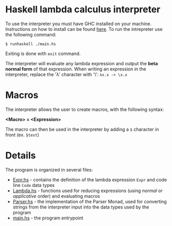 # Haskell lambda calculus interpreter
To use the interpreter you must have GHC installed on your machine. Instructions on how to install can be found [here](https://www.haskell.org/ghcup/).
To run the intrepreter use the following command:
```
$ runhaskell ./main.hs
```
Exiting is done with ``exit`` command.

The interpreter will evaluate any lambda expression and output the **beta normal form** of that expression.
When writing an expression in the interpreter, replace the 'λ' character with '\\': ``λx.x -> \x.x``

# Macros
The interpreter allows the user to create macros, with the following syntax:

**\<Macro\> = \<Expression\>**
  
The macro can then be used in the interpreter by adding a ``$`` character in front (ex. ``$test``)

# Details
The program is organized in several files:
- [Expr.hs](/Expr.hs) - contains the definition of the lambda expression ``Expr`` and code line ``Code`` data types
- [Lambda.hs](/Lambda.hs) - functions used for reducing expressions (using *normal* or *applicative* order) and evaluating macros
- [Parser.hs](/Parser.hs) - the implementation of the Parser Monad, used for converting strings from the interpreter input into
the data types used by the program
- [main.hs](/main.hs) - the program entrypoint

